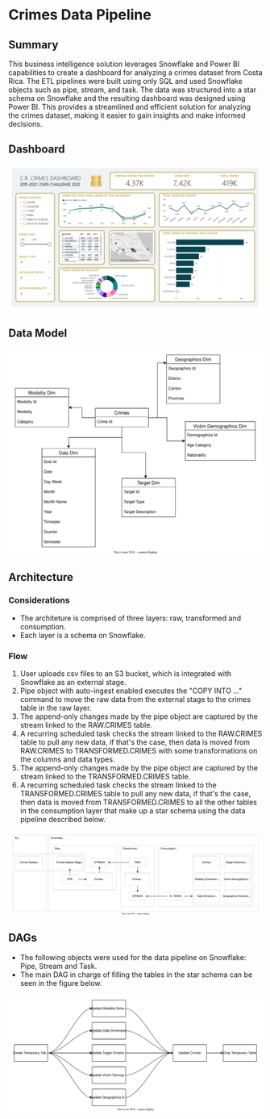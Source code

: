 # Crimes Data Pipeline

## Summary

This business intelligence solution leverages Snowflake and Power BI capabilities to create a dashboard for analyzing a crimes dataset from Costa Rica. The ETL pipelines were built using only SQL and used Snowflake objects such as pipe, stream, and task. The data was structured into a star schema on Snowflake and the resulting dashboard was designed using Power BI. This provides a streamlined and efficient solution for analyzing the crimes dataset, making it easier to gain insights and make informed decisions.

## Dashboard

![Dashboard](Docs/Snapshots/dashboard.png)

## Data Model

![Data Model](Docs/Diagrams/data-model.svg)

## Architecture

### Considerations

- The architeture is comprised of three layers: raw, transformed and consumption.
- Each layer is a schema on Snowflake.

### Flow

1. User uploads csv files to an S3 bucket, which is integrated with Snowflake as an external stage.
2. Pipe object with auto-ingest enabled executes the "COPY INTO ..." command to move the raw data from the external stage to the crimes table in the raw layer.
3. The append-only changes made by the pipe object are captured by the stream linked to the RAW.CRIMES table.
4. A recurring scheduled task checks the stream linked to the RAW.CRIMES table to pull any new data, if that's the case, then data is moved from RAW.CRIMES to TRANSFORMED.CRIMES with some transformations on the columns and data types.
5. The append-only changes made by the pipe object are captured by the stream linked to the TRANSFORMED.CRIMES table.
6. A recurring scheduled task checks the stream linked to the TRANSFORMED.CRIMES table to pull any new data, if that's the case, then data is moved from TRANSFORMED.CRIMES to all the other tables in the consumption layer that make up a star schema using the data pipeline described below.

![Architecture](Docs/Diagrams/architecture.svg)

## DAGs

- The following objects were used for the data pipeline on Snowflake: Pipe, Stream and Task.
- The main DAG in charge of filling the tables in the star schema can be seen in the figure below.

![DAG](Docs/Diagrams/dag.svg)
